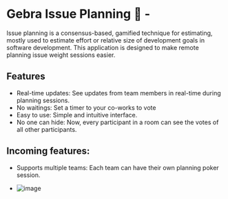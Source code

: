# Gebra Issue Planning 🍆 -

Issue planning is a consensus-based, gamified technique for estimating, mostly used to estimate effort or relative size of development goals in software development. This application is designed to make remote planning issue weight sessions easier.

## Features

- Real-time updates: See updates from team members in real-time during planning sessions.
- No waitings: Set a timer to your co-works to vote
- Easy to use: Simple and intuitive interface.
- No one can hide: Now, every participant in a room can see the votes of all other participants.

## Incoming features:

- Supports multiple teams: Each team can have their own planning poker session.

- ![image](https://github.com/renatoastra/issue-planning/assets/82223861/c9f771ce-b4e3-415b-bac7-a010eba9b100)



